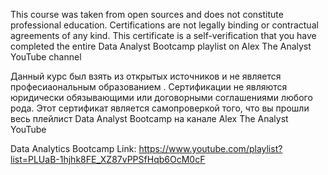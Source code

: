 This course was taken from open sources and does not constitute professional education. Certifications are not legally binding or contractual agreements of any kind. This certificate is a self-verification that you have completed the entire Data Analyst Bootcamp playlist on Alex The Analyst YouTube channel




Данный курс был взять из открытых источников и не является професиаональным образованием . Сертификации не являются юридически обязывающими или договорными соглашениями любого рода. Этот сертификат является самопроверкой того, что вы прошли весь плейлист Data Analyst Bootcamp на канале Alex The Analyst YouTube


Data Analytics Bootcamp Link: https://www.youtube.com/playlist?list=PLUaB-1hjhk8FE_XZ87vPPSfHqb6OcM0cF
